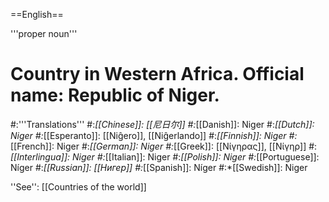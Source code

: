 ==English==

'''proper noun'''

# Country in Western Africa. Official name: Republic of Niger.
#:'''Translations'''
#:*[[Chinese]]: [[尼日尔]]
#:*[[Danish]]: Niger
#:*[[Dutch]]: Niger
#:*[[Esperanto]]: [[Niĝero]], [[Niĝerlando]]
#:*[[Finnish]]: Niger
#:*[[French]]: Niger
#:*[[German]]: Niger
#:*[[Greek]]: [[Νίγηρας]], [[Νίγηρ]]
#:*[[Interlingua]]: Niger
#:*[[Italian]]: Niger
#:*[[Polish]]: Niger
#:*[[Portuguese]]: Níger
#:*[[Russian]]: [[Нигер]]
#:*[[Spanish]]: Níger
#:*[[Swedish]]: Niger

''See'': [[Countries of the world]]